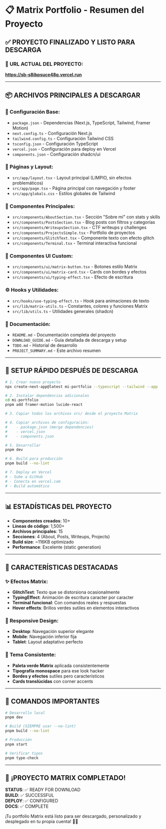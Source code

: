 # 📋 Matrix Portfolio - Resumen del Proyecto

## ✅ **PROYECTO FINALIZADO Y LISTO PARA DESCARGA**

### 🔗 **URL ACTUAL DEL PROYECTO:**
**https://sb-s8ibpsuce48q.vercel.run**

---

## 📦 **ARCHIVOS PRINCIPALES A DESCARGAR**

### **🔧 Configuración Base:**
- `package.json` - Dependencias (Next.js, TypeScript, Tailwind, Framer Motion)
- `next.config.ts` - Configuración Next.js
- `tailwind.config.ts` - Configuración Tailwind CSS
- `tsconfig.json` - Configuración TypeScript
- `vercel.json` - Configuración para deploy en Vercel
- `components.json` - Configuración shadcn/ui

### **📱 Páginas y Layout:**
- `src/app/layout.tsx` - Layout principal (LIMPIO, sin efectos problemáticos)
- `src/app/page.tsx` - Página principal con navegación y footer
- `src/app/globals.css` - Estilos globales de Tailwind

### **🧩 Componentes Principales:**
- `src/components/AboutSection.tsx` - Sección "Sobre mí" con stats y skills
- `src/components/PostsSection.tsx` - Blog posts con filtros y categorías
- `src/components/WriteupsSection.tsx` - CTF writeups y challenges
- `src/components/ProjectsSimple.tsx` - Portfolio de proyectos
- `src/components/GlitchText.tsx` - Componente texto con efecto glitch
- `src/components/Terminal.tsx` - Terminal interactiva funcional

### **🎨 Componentes UI Custom:**
- `src/components/ui/matrix-button.tsx` - Botones estilo Matrix
- `src/components/ui/matrix-card.tsx` - Cards con bordes y efectos
- `src/components/ui/typing-effect.tsx` - Efecto de escritura

### **⚙️ Hooks y Utilidades:**
- `src/hooks/use-typing-effect.ts` - Hook para animaciones de texto
- `src/lib/matrix-utils.ts` - Constantes, colores y funciones Matrix
- `src/lib/utils.ts` - Utilidades generales (shadcn)

### **📄 Documentación:**
- `README.md` - Documentación completa del proyecto
- `DOWNLOAD_GUIDE.md` - Guía detallada de descarga y setup
- `TODO.md` - Historial de desarrollo
- `PROJECT_SUMMARY.md` - Este archivo resumen

---

## 🚀 **SETUP RÁPIDO DESPUÉS DE DESCARGA**

```bash
# 1. Crear nuevo proyecto
npx create-next-app@latest mi-portfolio --typescript --tailwind --app

# 2. Instalar dependencias adicionales
cd mi-portfolio
pnpm add framer-motion lucide-react

# 3. Copiar todos los archivos src/ desde el proyecto Matrix

# 4. Copiar archivos de configuración:
#    - package.json (merge dependencies)
#    - vercel.json
#    - components.json

# 5. Desarrollar
pnpm dev

# 6. Build para producción
pnpm build --no-lint

# 7. Deploy en Vercel
# - Sube a GitHub
# - Conecta en vercel.com
# - Build automático
```

---

## 📊 **ESTADÍSTICAS DEL PROYECTO**

- **Componentes creados**: 10+
- **Líneas de código**: 1,500+
- **Archivos principales**: 15
- **Secciones**: 4 (About, Posts, Writeups, Projects)
- **Build size**: ~116KB optimizado
- **Performance**: Excelente (static generation)

---

## 🎯 **CARACTERÍSTICAS DESTACADAS**

### ✨ **Efectos Matrix:**
- **GlitchText**: Texto que se distorsiona ocasionalmente
- **TypingEffect**: Animación de escritura caracter por caracter
- **Terminal funcional**: Con comandos reales y respuestas
- **Hover effects**: Brillos verdes sutiles en elementos interactivos

### 📱 **Responsive Design:**
- **Desktop**: Navegación superior elegante
- **Mobile**: Navegación inferior fija
- **Tablet**: Layout adaptativo perfecto

### 🎨 **Tema Consistente:**
- **Paleta verde Matrix** aplicada consistentemente
- **Tipografía monospace** para ese look hacker
- **Bordes y efectos** sutiles pero característicos
- **Cards translúcidas** con corner accents

---

## 🔧 **COMANDOS IMPORTANTES**

```bash
# Desarrollo local
pnpm dev

# Build (SIEMPRE usar --no-lint)
pnpm build --no-lint

# Producción
pnpm start

# Verificar tipos
pnpm type-check
```

---

## 🎉 **¡PROYECTO MATRIX COMPLETADO!**

**STATUS**: ✅ READY FOR DOWNLOAD  
**BUILD**: ✅ SUCCESSFUL  
**DEPLOY**: ✅ CONFIGURED  
**DOCS**: ✅ COMPLETE  

¡Tu portfolio Matrix está listo para ser descargado, personalizado y desplegado en tu propia cuenta! 🚀💚